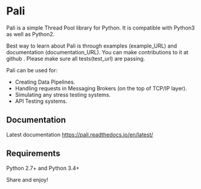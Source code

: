 # Pali

Pali is a simple Thread Pool library for Python. It is compatible with Python3 as well as Python2.

Best way to learn about Pali is through examples (example_URL)  and documentation (documentation_URL).
You can make contributions to it at github . Please make sure all tests(test_url) are passing.


Pali can be used for:

- Creating Data Pipelines.
- Handling requests in Messaging Brokers (on the top of TCP/IP layer).
- Simulating any stress testing systems.
- API Testing systems.



Documentation
-------------

Latest documentation https://pali.readthedocs.io/en/latest/

Requirements
------------
Python 2.7+ and Python 3.4+

Share and enjoy!
